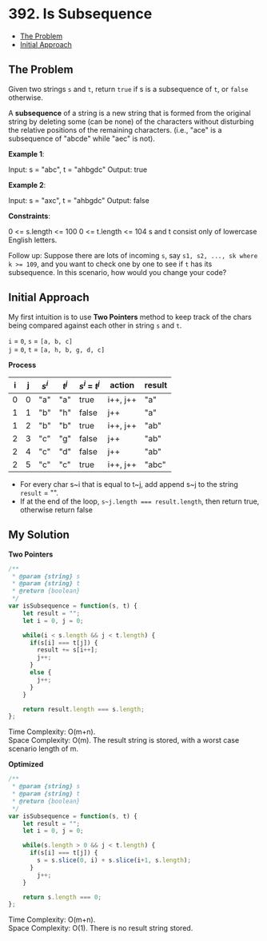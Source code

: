 # 392. Is Subsequence

* [The Problem](#the-problem)
* [Initial Approach](#initial-approach)
## The Problem

Given two strings ```s``` and ```t```, return ```true``` if s is a subsequence of ```t```, or ```false``` otherwise.

A **subsequence** of a string is a new string that is formed from the original string by deleting some (can be none) of the characters without disturbing the relative positions of the remaining characters. (i.e., "ace" is a subsequence of "abcde" while "aec" is not).

 

**Example 1**:

Input: s = "abc", t = "ahbgdc"
Output: true  

**Example 2**:

Input: s = "axc", t = "ahbgdc"
Output: false
 

**Constraints**:

0 <= s.length <= 100
0 <= t.length <= 104
s and t consist only of lowercase English letters.
 

Follow up: Suppose there are lots of incoming ```s```, say ```s1, s2, ..., sk where k >= 109```, and you want to check one by one to see if ```t``` has its subsequence. In this scenario, how would you change your code?

## Initial Approach

My first intuition is to use **Two Pointers** method to keep track of the chars being compared against each other in string ```s``` and ```t```.  
  

```i``` = ```0```, ```s``` = ```[a, b, c]```  
```j``` = ```0```, ```t``` = ```[a, h, b, g, d, c]```

**Process**  
  
| i | j | $s^i$ | $t^j$ | $s^i$ = $t^j$ | action   | result |
|---|---|-------|-------|-----------|----------|--------|
| 0 | 0 | "a"   | "a"   | true      | i++, j++ | "a"    |
| 1 | 1 | "b"   | "h"   | false     | j++      | "a"    |
| 1 | 2 | "b"   | "b"   | true      | i++, j++ | "ab"   |
| 2 | 3 | "c"   | "g"   | false     | j++      | "ab"   |
| 2 | 4 | "c"   | "d"   | false     | j++      | "ab"   |
| 2 | 5 | "c"   | "c"   | true      | i++, j++ | "abc"  |

* For every char s~i that is equal to t~j, add append s~j to the string ```result``` = "".
* If at the end of the loop, ``s~j.length === result.length``, then return true, otherwise return false

## My Solution
**Two Pointers**  

```javascript
/**
 * @param {string} s
 * @param {string} t
 * @return {boolean}
 */
var isSubsequence = function(s, t) {
    let result = "";
    let i = 0, j = 0;

    while(i < s.length && j < t.length) {
      if(s[i] === t[j]) {
        result += s[i++];
        j++;
      }
      else {
        j++;
      }
    }

    return result.length === s.length;
};
```
Time Complexity: O(m+n).  
Space Complexity: O(m). The result string is stored, with a worst case scenario length of m.

**Optimized**

```javascript
/**
 * @param {string} s
 * @param {string} t
 * @return {boolean}
 */
var isSubsequence = function(s, t) {
    let result = "";
    let i = 0, j = 0;

    while(s.length > 0 && j < t.length) {
      if(s[i] === t[j]) {
        s = s.slice(0, i) + s.slice(i+1, s.length);
      }
        j++;
    }

    return s.length === 0;
};
```
Time Complexity: O(m+n).  
Space Complexity: O(1). There is no result string stored.

